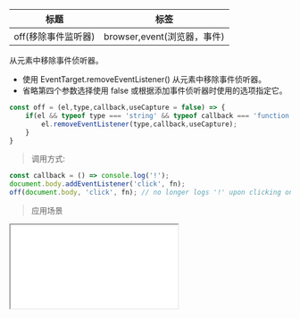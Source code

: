 |  标题   | 标签  |
|  ----  | ----  |
| off(移除事件监听器) | browser,event(浏览器，事件) |

从元素中移除事件侦听器。

* 使用 EventTarget.removeEventListener() 从元素中移除事件侦听器。
* 省略第四个参数选择使用 false 或根据添加事件侦听器时使用的选项指定它。

```js
const off = (el,type,callback,useCapture = false) => {
    if(el && typeof type === 'string' && typeof callback === 'function'){
        el.removeEventListener(type,callback,useCapture);
    }
}
```

> 调用方式:

```js
const callback = () => console.log('!');
document.body.addEventListener('click', fn);
off(document.body, 'click', fn); // no longer logs '!' upon clicking on the page
```

> 应用场景

<iframe src="codes/javascript/html/off.html"></iframe>
